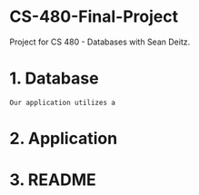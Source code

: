 # CS-480-Final-Project
Project for CS 480 - Databases with Sean Deitz.


# 1. Database

    Our application utilizes a 

# 2. Application

# 3. README
